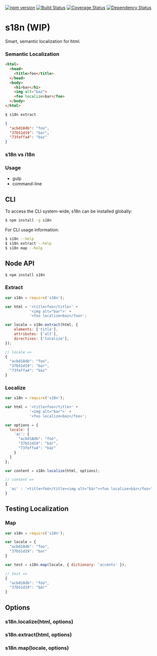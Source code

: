 [![npm version](https://badge.fury.io/js/s18n.svg)](https://www.npmjs.com/package/s18n) [![Build Status](https://travis-ci.org/bitjson/s18n.svg)](https://travis-ci.org/bitjson/s18n) [![Coverage Status](https://coveralls.io/repos/bitjson/s18n/badge.svg)](https://coveralls.io/r/bitjson/s18n) [![Dependency Status](https://david-dm.org/bitjson/s18n.svg)](https://david-dm.org/bitjson/s18n)

s18n (WIP)
==========

Smart, semantic localization for html.

### Semantic Localization

```html
<html>
  <head>
    <title>foo</title>
  </head>
  <body>
    <h1>bar</h1>
    <img alt="baz">
    <foo localize>bar</foo>
  </body>
</html>
```

```bash
$ s18n extract
```

```json
{
  "acbd18db": "foo",
  "37b51d19": "bar",
  "73feffa4": "baz"
}
```

### s18n vs i18n

### Usage

-	gulp
-	command-line

CLI
---

To access the CLI system-wide, s18n can be installed globally:

```bash
$ npm install -g s18n
```

For CLI usage information:

```bash
$ s18n --help
$ s18n extract --help
$ s18n map --help
```

Node API
--------

```bash
$ npm install s18n
```

### Extract

```js
var s18n = require('s18n');

var html = '<title>foo</title>' +
           '<img alt="bar">' +
           '<foo localize>baz</foo>';

var locale = s18n.extract(html, {
    elements: ['title'],
    attributes: ['alt'],
    directives: ['localize'],
});

// locale =>
{
  "acbd18db": "foo",
  "37b51d19": "bar",
  "73feffa4": "baz"
}
```

### Localize

```js
var s18n = require('s18n');

var html = '<title>foo</title>' +
           '<img alt="bar">' +
           '<foo localize>baz</foo>';

var options = {
  locale: [
    'ac': {
      "acbd18db": "fóó",
      "37b51d19": "bár",
      "73feffa4": "báz"
    }
  ]
};

var content = s18n.localize(html, options);

// content =>
{
  'ac' : '<title>fóó</title><img alt="bár"><foo localize>báz</foo>'
}

```

Testing Localization
--------------------

### Map

```js
var s18n = require('s18n');

var locale = {
  "acbd18db": "foo",
  "37b51d19": "bar"
}

var test = s18n.map(locale, { dictionary: 'accents' });

// test =>
{
  "acbd18db": "fóó",
  "37b51d19": "bár"
}

```

Options
-------

### s18n.localize(html, options)

### s18n.extract(html, options)

### s18n.map(locale, options)
